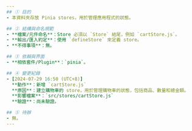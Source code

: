 ```yaml
---
## ① 目的
- 本資料夾存放 Pinia stores，用於管理應用程式的狀態。

## ② 結構與命名規範
- **檔案/元件命名**：Store 必須以 `Store` 結尾，例如 `cartStore.js`。
- **輸出/匯入約定**：使用 `defineStore` 來定義 store。
- **不得事項**：無。

## ③ 依賴與界面
- **相依套件/Plugin**：`pinia`。

## ④ 變更紀錄
- [2024-07-29 16:50 (UTC+8)]
  **動作**：新增 `cartStore.js`
  **原因**：建立購物車的 store，用於管理購物車的狀態，包括商品、數量和總金額。
  **影響檔案**：`src/stores/cartStore.js`
  **驗證**：尚未驗證。

## ⑤ 待辦
- 無。
---
```

